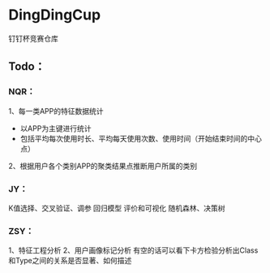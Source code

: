 # DingDingCup
钉钉杯竞赛仓库


## Todo：

### NQR：
1、每一类APP的特征数据统计
- 以APP为主键进行统计
- 包括平均每次使用时长、平均每天使用次数、使用时间（开始结束时间的中心点）
  
2、根据用户各个类别APP的聚类结果点推断用户所属的类别

### JY：
K值选择、交叉验证、调参
回归模型
评价和可视化
随机森林、决策树

### ZSY：
1、特征工程分析
2、用户画像标记分析
有空的话可以看下卡方检验分析出Class和Type之间的关系是否显著、如何描述
